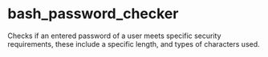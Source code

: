 # bash_password_checker
Checks if an entered password of a user meets specific security requirements, these include a specific length, and types of characters used. 
